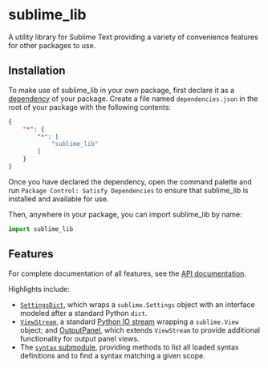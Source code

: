 # sublime_lib

A utility library for Sublime Text providing a variety of convenience features for other packages to use.

## Installation

To make use of sublime_lib in your own package, first declare it as a [dependency](https://packagecontrol.io/docs/dependencies) of your package. Create a file named `dependencies.json` in the root of your package with the following contents:

```json
{
    "*": {
        "*": [
            "sublime_lib"
        ]
    }
}
```

Once you have declared the dependency, open the command palette and run `Package Control: Satisfy Dependencies` to ensure that sublime_lib is installed and available for use.

Then, anywhere in your package, you can import sublime_lib by name:

```python
import sublime_lib
```

## Features

For complete documentation of all features, see the [API documentation](https://sublimetext.github.io/sublime_lib/).

Highlights include:

- [`SettingsDict`](https://sublimetext.github.io/sublime_lib/modules/sublime_lib.settings_dict.html), which wraps a `sublime.Settings` object with an interface modeled after a standard Python `dict`.
- [`ViewStream`](https://sublimetext.github.io/sublime_lib/modules/sublime_lib.view_stream.html), a standard [Python IO stream](https://docs.python.org/3/library/io.html#io.TextIOBase) wrapping a `sublime.View` object; and [OutputPanel](https://sublimetext.github.io/sublime_lib/modules/sublime_lib.output_panel.html), which extends `ViewStream` to provide additional functionality for output panel views.
- The [`syntax` submodule](https://sublimetext.github.io/sublime_lib/modules/sublime_lib.syntax.html), providing methods to list all loaded syntax definitions and to find a syntax matching a given scope.
